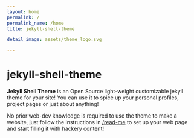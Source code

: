 ```yaml
---
layout: home
permalink: /
permalink_name: /home
title: jekyll-shell-theme

detail_image: assets/theme_logo.svg

---
```


# jekyll-shell-theme

**Jekyll Shell Theme** is an Open Source light-weight customizable jekyll theme for your site! You can use it to spice up your personal profiles, project pages or just about anything!

No prior web-dev knowledge is required to use the theme to make a website, just follow the instructions in [/read-me](/read-me) to set up your web page and start filling it with hackery content!
